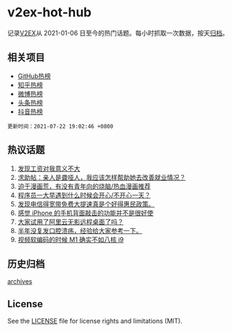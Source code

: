 # v2ex-hot-hub

 记录[V2EX](https://www.v2ex.com/)从 2021-01-06 日至今的热门话题。每小时抓取一次数据，按天[归档](archives)。
 
 ## 相关项目

- [GitHub热榜](https://github.com/snaildev/github-hot-hub)
- [知乎热榜](https://github.com/snaildev/zhihu-hot-hub)
- [微博热榜](https://github.com/snaildev/weibo-hot-hub)
- [头条热榜](https://github.com/snaildev/toutiao-hot-hub)
- [抖音热榜](https://github.com/snaildev/douyin-hot-hub)


 `更新时间：2021-07-22 19:02:46 +0800`

## 热议话题

1. [发现工资对我意义不大](https://www.v2ex.com/t/790949)
1. [求助帖：亲人是聋哑人，我应该怎样帮助她去改善就业情况？](https://www.v2ex.com/t/791015)
1. [迫于漫画荒，有没有青年向的烧脑/热血漫画推荐](https://www.v2ex.com/t/790967)
1. [程序员一大早遇到什么时候会开心/不开心一天？](https://www.v2ex.com/t/790971)
1. [发现电信得宽带免费大提速真是个好得惠民政策。](https://www.v2ex.com/t/791011)
1. [感觉 iPhone 的手机背面敲击的功能并不是很好使](https://www.v2ex.com/t/790995)
1. [大家试用了阿里云无影远程桌面了吗？](https://www.v2ex.com/t/791019)
1. [半年没复发口腔溃疡，经验给大家参考一下。](https://www.v2ex.com/t/790992)
1. [视频软编码的时候 M1 确实不如八核 i9](https://www.v2ex.com/t/791040)

## 历史归档

[archives](archives)

## License

See the [LICENSE](LICENSE) file for license rights and limitations (MIT).
